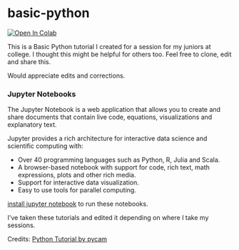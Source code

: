 # basic-python
[![Open In Colab](https://colab.research.google.com/assets/colab-badge.svg)](https://colab.research.google.com/github/GokulDas027/basic-python/)

This is a Basic Python tutorial I created for a session for my juniors at college. I thought this might be helpful for others too. Feel free to clone, edit and share this.

Would appreciate edits and corrections.


### Jupyter Notebooks


The Jupyter Notebook is a web application that allows you to create and share documents that contain live code, equations, visualizations and explanatory text.

Jupyter provides a rich architecture for interactive data science and scientific computing with:
- Over 40 programming languages such as Python, R, Julia and Scala.
- A browser-based notebook with support for code, rich text, math expressions, plots and other rich media.
- Support for interactive data visualization.
- Easy to use tools for parallel computing.


[install jupyter notebook](https://jupyter.readthedocs.io/en/latest/install.html) to run these notebooks.

I've taken these tutorials and edited it depending on where I take my sessions.

Credits: [Python Tutorial by pycam](https://github.com/pycam/python-intro)
